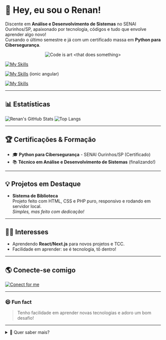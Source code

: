 # 👋 Hey, eu sou o Renan!

Discente em **Análise e Desenvolvimento de Sistemas** no SENAI Ourinhos/SP, apaixonado por tecnologia, códigos e tudo que envolve aprender algo novo!  
Cursando o último semestre e já com um certificado massa em **Python para Cibersegurança**.


<p align="center">
  <img src="https://img.shields.io/badge/Code%20is%20art-%3Cthat%20does%20something%3E-blueviolet?style=for-the-badge&logo=code&logoColor=white" alt="Code is art <that does something>">
</p>

[![My Skills](https://skillicons.dev/icons?i=html,css,js,c,php,py,java&theme=dark)](https://www.linkedin.com/in/renan-cadamuro-carrara-32b36930a)

[![My Skills](https://skillicons.dev/icons?i=angular,nodejs,nextjs,spring&theme=dark)](https://www.linkedin.com/in/renan-cadamuro-carrara-32b36930a) (ionic angular)

[![My Skills](https://skillicons.dev/icons?i=arduino,postman,vscode,figma,mysql,blender,pycharm&theme=dark)](https://www.linkedin.com/in/renan-cadamuro-carrara-32b36930a)

---

## 📊 Estatísticas

![Renan's GitHub Stats](https://github-readme-stats.vercel.app/api?username=RenanCCarrara996&show_icons=true&theme=radical)
![Top Langs](https://github-readme-stats.vercel.app/api/top-langs/?username=RenanCCarrara996&layout=compact&theme=radical)

---

## 🏆 Certificações & Formação

- 🎓 **Python para Cibersegurança** - SENAI Ourinhos/SP (Certificado)
- 📚 **Técnico em Análise e Desenvolvimento de Sistemas** (finalizando!)

---

## 💡 Projetos em Destaque

- **Sistema de Biblioteca**  
  Projeto feito com HTML, CSS e PHP puro, responsivo e rodando em servidor local.  
  *Simples, mas feito com dedicação!*

---

## 👨‍💻 Interesses

- Aprendendo **React/Next.js** para novos projetos e TCC.
- Facilidade em aprender: se é tecnologia, tô dentro!

---

## 🌎 Conecte-se comigo

[![Conect for me](https://skillicons.dev/icons?i=linkedin&theme=light)](https://www.linkedin.com/in/renan-cadamuro-carrara-32b36930a)

---

### 😄 Fun fact

> Tenho facilidade em aprender novas tecnologias e adoro um bom desafio!

---

<details>
  <summary>📝 Quer saber mais?</summary>
  Atualmente focado em aprender frameworks modernos e desenvolver projetos pessoais.  
  Curto compartilhar conhecimento e trocar ideias.  
  Bora conectar!
</details>
